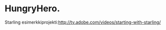 HungryHero.
===========

Starling esimerkkiprojekti:http://tv.adobe.com/videos/starting-with-starling/
